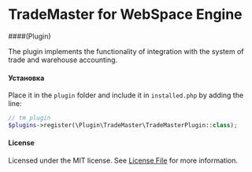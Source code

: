 TradeMaster for WebSpace Engine
====
####(Plugin)

The plugin implements the functionality of integration with the system of trade and warehouse accounting.

#### Установка
Place it in the `plugin` folder and include it in `installed.php` by adding the line:
```php
// tm plugin
$plugins->register(\Plugin\TradeMaster\TradeMasterPlugin::class);
```

#### License
Licensed under the MIT license. See [License File](LICENSE.md) for more information.
